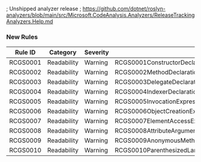 ﻿; Unshipped analyzer release
; https://github.com/dotnet/roslyn-analyzers/blob/main/src/Microsoft.CodeAnalysis.Analyzers/ReleaseTrackingAnalyzers.Help.md

### New Rules

Rule ID | Category | Severity | Notes
--------|----------|----------|-------
RCGS0001 | Readability | Warning | RCGS0001ConstructorDeclarationParameterMustBeOnUniqueLinesAnalyzer
RCGS0002 | Readability | Warning | RCGS0002MethodDeclarationParameterMustBeOnUniqueLinesAnalyzer
RCGS0003 | Readability | Warning | RCGS0003DelegateDeclarationParameterMustBeOnUniqueLinesAnalyzer
RCGS0004 | Readability | Warning | RCGS0004IndexerDeclarationParameterMustBeOnUniqueLinesAnalyzer
RCGS0005 | Readability | Warning | RCGS0005InvocationExpressionArgumentMustBeOnUniqueLinesAnalyzer
RCGS0006 | Readability | Warning | RCGS0006ObjectCreationExpressionArgumentMustBeOnUniqueLinesAnalyzer
RCGS0007 | Readability | Warning | RCGS0007ElementAccessExpressionArgumentMustBeOnUniqueLinesAnalyzer
RCGS0008 | Readability | Warning | RCGS0008AttributeArgumentMustBeOnUniqueLinesAnalyzer
RCGS0009 | Readability | Warning | RCGS0009AnonymousMethodExpressionParameterMustBeOnUniqueLinesAnalyzer
RCGS0010 | Readability | Warning | RCGS0010ParenthesizedLambdaExpressionParameterMustBeOnUniqueLinesAnalyzer

